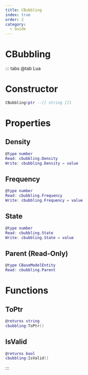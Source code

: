 ```yaml
---
title: CBubbling
index: true
order: 2
category:
  - Guide
---
```


# CBubbling

::: tabs
@tab Lua
# Constructor
```lua
CBubbling(ptr --[[ string ]])
```
# Properties
## Density 
```lua
@type number
Read: cbubbling.Density
Write: cbubbling.Density = value
```
## Frequency 
```lua
@type number
Read: cbubbling.Frequency
Write: cbubbling.Frequency = value
```
## State 
```lua
@type number
Read: cbubbling.State
Write: cbubbling.State = value
```
## Parent (Read-Only)
```lua
@type CBaseModelEntity
Read: cbubbling.Parent
```
# Functions
## ToPtr
```lua
@returns string
cbubbling:ToPtr()
```
## IsValid
```lua
@returns bool
cbubbling:IsValid()
```

:::